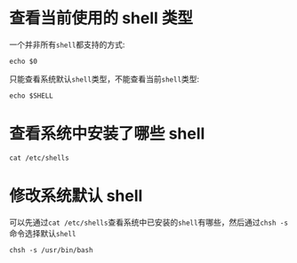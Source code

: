 # 查看当前使用的 shell 类型

一个并非所有`shell`都支持的方式:

```shell
echo $0
```

只能查看系统默认`shell`类型，不能查看当前`shell`类型:

```shell
echo $SHELL
```

# 查看系统中安装了哪些 shell

```shell
cat /etc/shells
```

# 修改系统默认 shell

可以先通过`cat /etc/shells`查看系统中已安装的`shell`有哪些，然后通过`chsh -s`命令选择默认`shell`

```shell
chsh -s /usr/bin/bash
```
